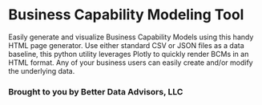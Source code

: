 # Business Capability Modeling Tool

Easily generate and visualize Business Capability Models using this handy HTML page generator. Use either standard CSV or JSON files as a data baseline, this python utility leverages Plotly to quickly render BCMs in an HTML format. Any of your business users can easily create and/or modify the underlying data.


### Brought to you by Better Data Advisors, LLC

